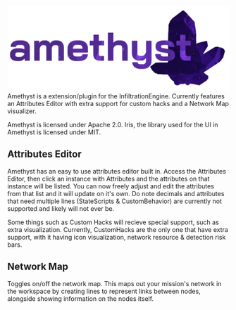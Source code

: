 <img src="assets/amethyst.png" alt="Welcome to Amethyst"/>
Amethyst is a extension/plugin for the InfiltrationEngine. Currently features an Attributes Editor with extra support for custom hacks and a Network Map visualizer.

Amethyst is licensed under Apache 2.0.
Iris, the library used for the UI in Amethyst is licensed under MIT.
## Attributes Editor
Amethyst has an easy to use attributes editor built in. Access the Attributes Editor, then click an instance with Attributes and the attributes on that instance will be listed. You can now freely adjust and edit the attributes from that list and it will update on it's own. Do note decimals and attributes that need multiple lines (StateScripts & CustomBehavior) are currently not supported and likely will not ever be.

Some things such as Custom Hacks will recieve special support, such as extra visualization. Currently, CustomHacks are the only one that have extra support, with it having icon visualization, network resource & detection risk bars.

## Network Map
Toggles on/off the network map. This maps out your mission's network in the workspace by creating lines to represent links between nodes, alongside showing information on the nodes itself.
